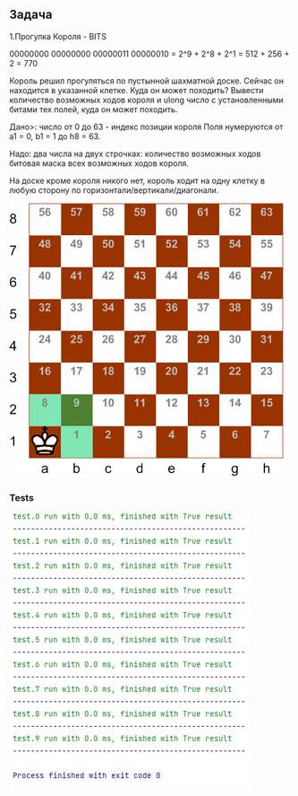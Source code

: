 ## Задача

1.Прогулка Короля - BITS

00000000 00000000 00000011 00000010 = 2^9 + 2^8 + 2^1 = 512 + 256 + 2 = 770

Король решил прогуляться по пустынной шахматной доске. Сейчас он находится в
указанной клетке. Куда он может походить? Вывести количество возможных ходов
короля и ulong число с установленными битами тех полей, куда он может походить.

Дано>: число от 0 до 63 - индекс позиции короля Поля нумеруются от а1 = 0, b1 =
1 до h8 = 63.

Надо: два числа на двух строчках:
количество возможных ходов битовая маска всех возможных ходов короля.

На доске кроме короля никого нет, король ходит на одну клетку в любую сторону
по горизонтали/вертикали/диагонали.

![](1744.png)

### Tests
![img.png](img.png)

